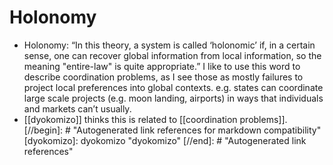 # Holonomy

 - Holonomy: “In this theory, a system is called ‘holonomic’ if, in a certain sense, one can recover global information from local information, so the meaning "entire-law" is quite appropriate.” I like to use this word to describe coordination problems, as I see those as mostly failures to project local preferences into global contexts. e.g. states can coordinate large scale projects (e.g. moon landing, airports) in ways that individuals and markets can’t usually.
 - [[dyokomizo]] thinks this is related to [[coordination problems]].
[//begin]: # "Autogenerated link references for markdown compatibility"
[dyokomizo]: dyokomizo "dyokomizo"
[//end]: # "Autogenerated link references"